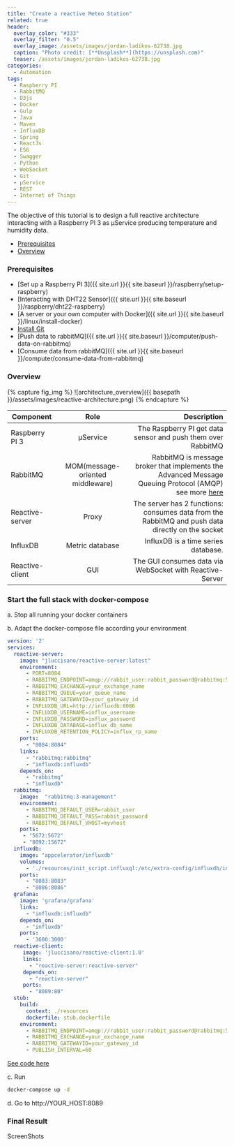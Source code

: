 ```yaml
---
title: "Create a reactive Meteo Station"
related: true
header:
  overlay_color: "#333"
  overlay_filter: "0.5"
  overlay_image: /assets/images/jordan-ladikos-62738.jpg
  caption: "Photo credit: [**Unsplash**](https://unsplash.com)"
  teaser: /assets/images/jordan-ladikos-62738.jpg
categories:
  - Automation
tags:
  - Raspberry PI
  - RabbitMQ
  - D3js
  - Docker
  - Gulp
  - Java
  - Maven
  - InfluxDB
  - Spring
  - ReactJs
  - ES6
  - Swagger
  - Python
  - WebSocket
  - Git
  - μService
  - REST
  - Internet of Things
---
```

The objective of this tutorial is to design a full reactive architecture interacting with a Raspberry PI 3 as
μService producing temperature and humidity data.

- [Prerequisites](#prerequisites)
- [Overview](#overview)

###  Prerequisites

-  [Set up a Raspberry PI 3]({{ site.url }}{{ site.baseurl }}/raspberry/setup-raspberry)
-  [Interacting with DHT22 Sensor]({{ site.url }}{{ site.baseurl }}/raspberry/dht22-raspberry)
-  [A server or your own computer with Docker]({{ site.url }}{{ site.baseurl }}/linux/install-docker)
-  [Install Git](https://git-scm.com/download/linux)
-  [Push data to rabbitMQ]({{ site.url }}{{ site.baseurl }}/computer/push-data-on-rabbitmq)
-  [Consume data from rabbitMQ]({{ site.url }}{{ site.baseurl }}/computer/consume-data-from-rabbitmq)

### Overview

{% capture fig_img %}
![architecture_overview]({{ basepath }}/assets/images/reactive-architecture.png)
{% endcapture %}


| Component        |    Role       | Description  |
| ------------- |:-------------:| -----:|
| Raspberry PI 3   | μService | The Raspberry PI get data sensor and push them over RabbitMQ |
| RabbitMQ  | MOM(message-oriented middleware) | RabbitMQ is message broker that implements the Advanced Message Queuing Protocol (AMQP)  see more [here](https://www.rabbitmq.com/features.html)|
| Reactive-server  | Proxy | The server has 2 functions: consumes data from the RabbitMQ and push data directly on the socket |
| InfluxDB  | Metric database | InfluxDB is a time series database.|
| Reactive-client  | GUI | The GUI consumes data via WebSocket with Reactive-Server |


### Start the full stack with docker-compose

a. Stop all running your docker containers

b. Adapt the docker-compose file according your environment

```yaml
version: '2'
services:
  reactive-server:
    image: "jluccisano/reactive-server:latest"
    environment:
      - PORT=8084
      - RABBITMQ_ENDPOINT=amqp://rabbit_user:rabbit_password@rabbitmq:5672/myvhost
      - RABBITMQ_EXCHANGE=your_exchange_name
      - RABBITMQ_QUEUE=your_queue_name
      - RABBITMQ_GATEWAYID=your_gateway_id
      - INFLUXDB_URL=http://influxdb:8086
      - INFLUXDB_USERNAME=influx_username
      - INFLUXDB_PASSWORD=influx_password
      - INFLUXDB_DATABASE=influx_db_name
      - INFLUXDB_RETENTION_POLICY=influx_rp_name
    ports:
      - "8084:8084"
    links:
      - "rabbitmq:rabbitmq"
      - "influxdb:influxdb"
    depends_on:
      - "rabbitmq"
      - "influxdb"
  rabbitmq:
    image:  "rabbitmq:3-management"
    environment:
      - RABBITMQ_DEFAULT_USER=rabbit_user
      - RABBITMQ_DEFAULT_PASS=rabbit_password
      - RABBITMQ_DEFAULT_VHOST=myvhost
    ports:
     - "5672:5672"
     - "8092:15672"
  influxdb:
    image: "appcelerator/influxdb"
    volumes:
      - './resources/init_script.influxql:/etc/extra-config/influxdb/init_script.influxql:ro'
    ports:
      - "8083:8083"
      - "8086:8086"
  grafana:
    image: 'grafana/grafana'
    links:
      - "influxdb:influxdb"
    depends_on:
      - "influxdb"
    ports:
      - '3600:3000'
  reactive-client:
     image: 'jluccisano/reactive-client:1.0'
     links:
       - "reactive-server:reactive-server"
     depends_on:
       - "reactive-server"
     ports:
       - "8089:80"
  stub:
    build:
      context: ./resources
      dockerfile: stub.dockerfile
    environment:
      - RABBITMQ_ENDPOINT=amqp://rabbit_user:rabbit_password@rabbitmq:5672/myvhost
      - RABBITMQ_EXCHANGE=your_exchange_name
      - RABBITMQ_GATEWAYID=your_gateway_id
      - PUBLISH_INTERVAL=60
```
[See code here](https://raw.githubusercontent.com/jluccisano/portfolio/master/docker-compose.yml)

c. Run
```bash
docker-compose up -d
```
d. Go to http://YOUR_HOST:8089

### Final Result

ScreenShots